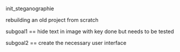 init_steganographie

rebuilding an old project from scratch

subgoal1 == hide text in image with key
done but needs to be tested

subgoal2 == create the necessary user interface